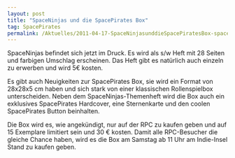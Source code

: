 ```yaml
---
layout: post
title: "SpaceNinjas und die SpacePirates Box"
tag: SpacePirates
permalink: /Aktuelles/2011-04-17-SpaceNinjasunddieSpacePiratesBox-spacepirates
---
```



SpaceNinjas befindet sich jetzt im Druck. Es wird als s/w Heft mit 28 Seiten und farbigen Umschlag erscheinen. Das Heft gibt es natürlich auch einzeln zu erwerben und wird 5&euro; kosten.

Es gibt auch Neuigkeiten zur SpacePirates Box, sie wird ein Format von 28x28x5 cm haben und sich stark von einer klassischen Rollenspielbox unterscheiden. Neben dem SpaceNinjas-Themenheft wird die Box auch ein exklusives SpacePirates Hardcover, eine Sternenkarte und den coolen SpacePirates Button beinhalten.

Die Box wird es, wie angekündigt, nur auf der RPC zu kaufen geben und auf 15 Exemplare limitiert sein und 30 &euro; kosten. Damit alle RPC-Besucher die gleiche Chance haben, wird es die Box am Samstag ab 11 Uhr am Indie-Insel Stand zu kaufen geben.
